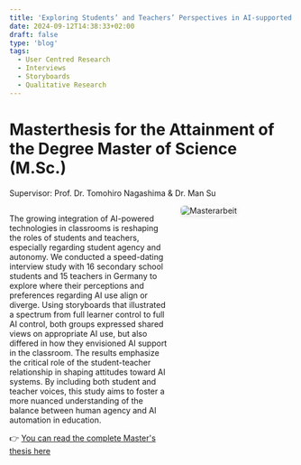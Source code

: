 ```yaml
---
title: 'Exploring Students’ and Teachers’ Perspectives in AI-supported Classrooms'
date: 2024-09-12T14:38:33+02:00
draft: false
type: 'blog'
tags: 
  - User Centred Research
  - Interviews
  - Storyboards
  - Qualitative Research
---
```


# Masterthesis for the Attainment of the Degree Master of Science (M.Sc.)
Supervisor: Prof. Dr. Tomohiro Nagashima & Dr. Man Su

<div style="display: flex; align-items: flex-start; gap: 20px; flex-wrap: wrap;">
  <!-- Text links -->
  <div style="flex: 2; min-width: 250px;">
    <p>
      The growing integration of AI-powered technologies in classrooms is reshaping the roles of students and teachers, especially regarding student agency and autonomy. We conducted a speed-dating interview study with 16 secondary school students and 15 teachers in Germany to explore where their perceptions and preferences regarding AI use align or diverge. Using storyboards that illustrated a spectrum from full learner control to full AI control, both groups expressed shared views on appropriate AI use, but also differed in how they envisioned AI support in the classroom. The results emphasize the critical role of the student-teacher relationship in shaping attitudes toward AI systems. By including both student and teacher voices, this study aims to foster a more nuanced understanding of the balance between human agency and AI automation in education.
    </p>
    <p>
      👉 <a href="https://siegristlk.github.io/meine-website/reports/masterthesis.pdf" target="_blank">You can read the complete Master's thesis here</a>
    </p>
  </div>

  <!-- Bild rechts -->
  <div style="flex: 1; min-width: 200px;">
    <img src="/meine-website/images/blog/master.png" alt="Masterarbeit" style="max-width: 80%; height: auto; border-radius: 6px; box-shadow: 0 2px 6px rgba(0,0,0,0.1);" />
  </div>
</div>